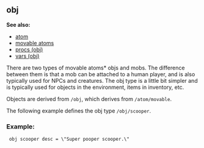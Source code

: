 ## obj
**See also:**
*   [atom](/atom)
*   [movable atoms](/atom/movable)
*   [procs (obj)](/obj/proc)
*   [vars (obj)](/obj/var)


There are two types of movable atoms* objs and mobs. The
difference between them is that a mob can be attached to a human player,
and is also typically used for NPCs and creatures. The obj type is a
little bit simpler and is typically used for objects in the environment,
items in inventory, etc. 

Objects are derived from `/obj`, which
derives from `/atom/movable`. 

The following example defines the
obj type `/obj/scooper`.
### Example:

```
 obj scooper desc = \"Super pooper scooper.\" 
```
